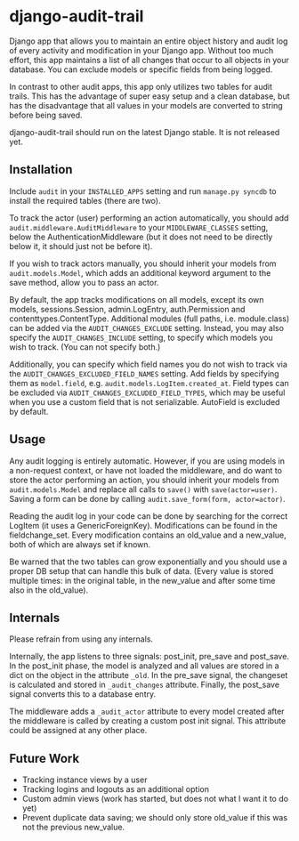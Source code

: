 django-audit-trail
==================

Django app that allows you to maintain an entire object history and audit log of every activity and modification in your Django app. Without too much effort, this app maintains a list of all changes that occur to all objects in your database. You can exclude models or specific fields from being logged.

In contrast to other audit apps, this app only utilizes two tables for audit trails. This has the advantage of super easy setup and a clean database, but has the disadvantage that all values in your models are converted to string before being saved.

django-audit-trail should run on the latest Django stable. It is not released yet.

Installation
------------

Include ``audit`` in your ``INSTALLED_APPS`` setting and run ``manage.py syncdb`` to install the required tables (there are two).

To track the actor (user) performing an action automatically, you should add ``audit.middleware.AuditMiddleware`` to your ``MIDDLEWARE_CLASSES`` setting, below the AuthenticationMiddleware (but it does not need to be directly below it, it should just not be before it).

If you wish to track actors manually, you should inherit your models from ``audit.models.Model``, which adds an additional keyword argument to the save method, allow you to pass an actor.

By default, the app tracks modifications on all models, except its own models, sessions.Session, admin.LogEntry, auth.Permission and contenttypes.ContentType. Additional modules (full paths, i.e. module.class) can be added via the ``AUDIT_CHANGES_EXCLUDE`` setting. Instead, you may also specify the ``AUDIT_CHANGES_INCLUDE`` setting, to specify which models you wish to track. (You can not specify both.)

Additionally, you can specify which field names you do not wish to track via the ``AUDIT_CHANGES_EXCLUDED_FIELD_NAMES`` setting. Add fields by specifying them as ``model.field``, e.g. ``audit.models.LogItem.created_at``. Field types can be excluded via ``AUDIT_CHANGES_EXCLUDED_FIELD_TYPES``, which may be useful when you use a custom field that is not serializable. AutoField is excluded by default.

Usage
-----

Any audit logging is entirely automatic. However, if you are using models in a non-request context, or have not loaded the middleware, and do want to store the actor performing an action, you should inherit your models from ``audit.models.Model`` and replace all calls to ``save()`` with ``save(actor=user)``. Saving a form can be done by calling ``audit.save_form(form, actor=actor)``.

Reading the audit log in your code can be done by searching for the correct LogItem (it uses a GenericForeignKey). Modifications can be found in the fieldchange_set. Every modification contains an old_value and a new_value, both of which are always set if known.

Be warned that the two tables can grow exponentially and you should use a proper DB setup that can handle this bulk of data. (Every value is stored multiple times: in the original table, in the new_value and after some time also in the old_value).

Internals
---------

Please refrain from using any internals.

Internally, the app listens to three signals: post_init, pre_save and post_save. In the post_init phase, the model is analyzed and all values are stored in a dict on the object in the attribute ``_old``. In the pre_save signal, the changeset is calculated and stored in ``_audit_changes`` attribute. Finally, the post_save signal converts this to a database entry.

The middleware adds a ``_audit_actor`` attribute to every model created after the middleware is called by creating a custom post init signal. This attribute could be assigned at any other place.

Future Work
-----------
* Tracking instance views by a user
* Tracking logins and logouts as an additional option
* Custom admin views (work has started, but does not what I want it to do yet)
* Prevent duplicate data saving; we should only store old_value if this was not the previous new_value.